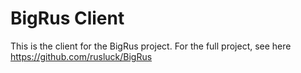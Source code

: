 # BigRus Client

This is the client for the BigRus project.
For the full project, see here https://github.com/rusluck/BigRus
